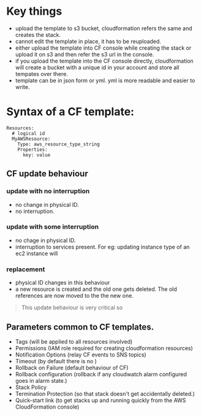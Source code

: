 # Key things

- upload the template to s3 bucket, cloudformation refers the same and creates the stack.
- cannot edit the template in place, it has to be reuploaded.
- either upload the template into CF console while creating the stack or upload it on s3 and
  then refer the s3 url in the console.
- if you upload the template into the CF console directly, cloudformation will create a bucket
  with a unique id in your account and store all tempates over there.
- template can be in json form or yml. yml is more readable and easier to write.

# Syntax of a CF template:

```
Resources:
  # logical id
  MyAWSResource:
    Type: aws_resource_type_string
    Properties:
      key: value
```

## CF update behaviour

### update with no interruption

- no change in physical ID. 
- no interruption.

### update with some interruption

- no chage in physical ID. 
- interruption to services present. For eg: updating instance type of an ec2 instance will 

### replacement

- physical ID changes in this behaviour
- a new resource is created and the old one gets deleted. The old references are now moved to the the new one.
> This update behaviour is very critical so 

## Parameters common to CF templates.

- Tags (will be applied to all resources involved)
- Permissions (IAM role required for creating cloudformation resources)
- Notification Options (relay CF events to SNS topics)
- Timeout (by default there is no )
- Rollback on Failure (default behaviour of CF)
- Rollback configuration (rollback if any cloudwatch alarm configured goes in alarm state.)
- Stack Policy
- Termination Protection (so that stack doesn't get accidentally deleted.)
- Quick-start link (to get stacks up and running quickly from the AWS CloudFormation console)


